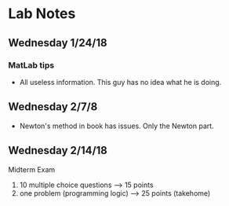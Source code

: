 # Lab Notes

## Wednesday 1/24/18
### MatLab tips
- All useless information. This guy has no idea what he is doing.

## Wednesday 2/7/8
- Newton's method in book has issues. Only the Newton part.

## Wednesday 2/14/18
Midterm Exam

1. 10 multiple choice questions --> 15 points
2. one problem (programming logic) --> 25 points (takehome)
